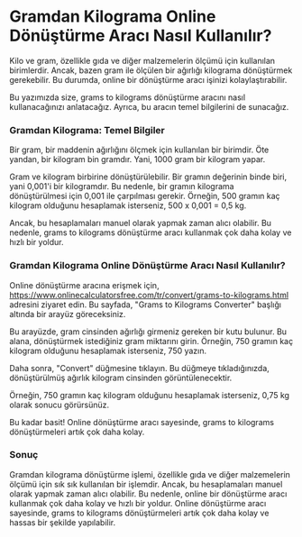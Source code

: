 Gramdan Kilograma Online Dönüştürme Aracı Nasıl Kullanılır?
===========================================================

Kilo ve gram, özellikle gıda ve diğer malzemelerin ölçümü için kullanılan birimlerdir. Ancak, bazen gram ile ölçülen bir ağırlığı kilograma dönüştürmek gerekebilir. Bu durumda, online bir dönüştürme aracı işinizi kolaylaştırabilir.

Bu yazımızda size, grams to kilograms dönüştürme aracını nasıl kullanacağınızı anlatacağız. Ayrıca, bu aracın temel bilgilerini de sunacağız.

### Gramdan Kilograma: Temel Bilgiler

Bir gram, bir maddenin ağırlığını ölçmek için kullanılan bir birimdir. Öte yandan, bir kilogram bin gramdır. Yani, 1000 gram bir kilogram yapar.

Gram ve kilogram birbirine dönüştürülebilir. Bir gramın değerinin binde biri, yani 0,001'i bir kilogramdır. Bu nedenle, bir gramın kilograma dönüştürülmesi için 0,001 ile çarpılması gerekir. Örneğin, 500 gramın kaç kilogram olduğunu hesaplamak isterseniz, 500 x 0,001 = 0,5 kg.

Ancak, bu hesaplamaları manuel olarak yapmak zaman alıcı olabilir. Bu nedenle, grams to kilograms dönüştürme aracı kullanmak çok daha kolay ve hızlı bir yoldur.

### Gramdan Kilograma Online Dönüştürme Aracı Nasıl Kullanılır?

Online dönüştürme aracına erişmek için, <https://www.onlinecalculatorsfree.com/tr/convert/grams-to-kilograms.html> adresini ziyaret edin. Bu sayfada, "Grams to Kilograms Converter" başlığı altında bir arayüz göreceksiniz.

Bu arayüzde, gram cinsinden ağırlığı girmeniz gereken bir kutu bulunur. Bu alana, dönüştürmek istediğiniz gram miktarını girin. Örneğin, 750 gramın kaç kilogram olduğunu hesaplamak isterseniz, 750 yazın.

Daha sonra, "Convert" düğmesine tıklayın. Bu düğmeye tıkladığınızda, dönüştürülmüş ağırlık kilogram cinsinden görüntülenecektir.

Örneğin, 750 gramın kaç kilogram olduğunu hesaplamak isterseniz, 0,75 kg olarak sonucu görürsünüz.

Bu kadar basit! Online dönüştürme aracı sayesinde, grams to kilograms dönüştürmeleri artık çok daha kolay.

### Sonuç

Gramdan kilograma dönüştürme işlemi, özellikle gıda ve diğer malzemelerin ölçümü için sık sık kullanılan bir işlemdir. Ancak, bu hesaplamaları manuel olarak yapmak zaman alıcı olabilir. Bu nedenle, online bir dönüştürme aracı kullanmak çok daha kolay ve hızlı bir yoldur. Online dönüştürme aracı sayesinde, grams to kilograms dönüştürmeleri artık çok daha kolay ve hassas bir şekilde yapılabilir.